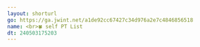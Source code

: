 ```yaml
---
layout: shorturl
go: https://ga.jwint.net/a1de92cc67427c34d976a2e7c4846856518
name: <br>🍀 self PT List
dt: 240503175203
---
```

